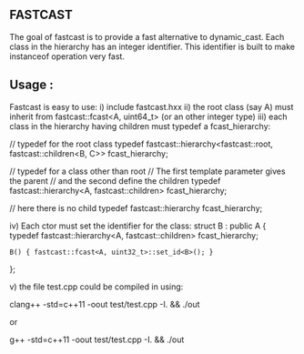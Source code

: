 FASTCAST
--------

The goal of fastcast is to provide a fast alternative to dynamic_cast.
Each class in the hierarchy has an integer identifier. This identifier is built to make instanceof operation very fast.

Usage :
-----

Fastcast is easy to use:
i) include fastcast.hxx
ii) the root class (say A) must inherit from fastcast::fcast<A, uint64_t> (or an other integer type)
iii) each class in the hierarchy having children must typedef a fcast_hierarchy:

// typedef for the root class
typedef fastcast::hierarchy<fastcast::root, fastcast::children<B, C>> fcast_hierarchy;

// typedef for a class other than root
// The first template parameter gives the parent
// and the second define the children
typedef fastcast::hierarchy<A, fastcast::children<D>> fcast_hierarchy;

// here there is no child
typedef fastcast::hierarchy<D> fcast_hierarchy;

iv) Each ctor must set the identifier for the class:
struct B : public A
{
    typedef fastcast::hierarchy<A, fastcast::children<D>> fcast_hierarchy;

    B() { fastcast::fcast<A, uint32_t>::set_id<B>(); }
};

v) the file test.cpp could be compiled in using:

clang++ -std=c++11 -oout test/test.cpp -I. && ./out

or

g++ -std=c++11 -oout test/test.cpp -I. && ./out